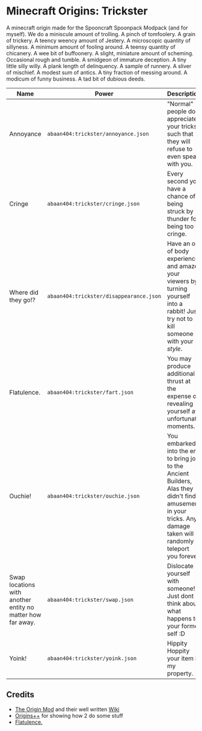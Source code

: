 # Minecraft Origins: Trickster

A minecraft origin made for the Spooncraft Spoonpack Modpack (and for myself). We do a miniscule amount of trolling. A pinch of tomfoolery. A grain of trickery. A teency weency amount of Jestery. A microscopic quantity of sillyness. A minimum amount of fooling around. A teensy quantity of chicanery. A wee bit of buffoonery. A slight, miniature amount of scheming. Occasional rough and tumble. A smidgeon of immature deception. A tiny little silly willy.  A plank length of delinquency. A sample of runnery. A sliver of mischief. A modest sum of antics. A tiny fraction of messing around. A modicum of funny business. A tad bit of dubious deeds.

| Name                                                       | Power                                   | Description                                                                                                                                                          |
| ---------------------------------------------------------- | --------------------------------------- | -------------------------------------------------------------------------------------------------------------------------------------------------------------------- |
| Annoyance                                                  | `abaan404:trickster/annoyance.json`     | "Normal" people dont appreciate your tricks, such that they will refuse to even speak with you.                                                                      |
| Cringe                                                     | `abaan404:trickster/cringe.json`        | Every second you have a chance of being struck by thunder for being too cringe.                                                                                      |
| Where did they go!?                                        | `abaan404:trickster/disappearance.json` | Have an out of body experience and amaze your viewers by turning yourself into a rabbit! Just try not to kill someone with your _style_.                             |
| Flatulence.                                                | `abaan404:trickster/fart.json`          | You may produce additional thrust at the expense of revealing yourself at unfortunate moments.                                                                       |
| Ouchie!                                                    | `abaan404:trickster/ouchie.json`        | You embarked into the end to bring joy to the Ancient Builders, Alas they didn't find amusement in your tricks. Any damage taken will randomly teleport you forever. |
| Swap locations with another entity no matter how far away. | `abaan404:trickster/swap.json`          | Dislocate yourself with someone! Just dont think about what happens to your former self :D                                                                           |
| Yoink!                                                     | `abaan404:trickster/yoink.json`         | Hippity Hoppity your item is my property.                                                                                                                            |

## Credits

-   [The Origin Mod](https://github.com/apace100/origins-fabric) and their well written [Wiki](https://origins.readthedocs.io/en/latest/)
-   [Origins++](https://github.com/QuantumXenon/origins-plus-plus) for showing how 2 do some stuff
-   [Flatulence.](https://www.youtube.com/watch?v=jKcRDgobqzA)
